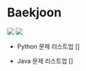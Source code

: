 # Baekjoon
<img src="https://img.shields.io/badge/python-3776AB?style=flat&logo=python&logoColor=white"> <img src="https://img.shields.io/badge/-JAVA-007396?style=flat&logo=OpenJDK&logoColor=white"> 

- Python 문제 리스트업
[]

- Java 문제 리스트업
[]
